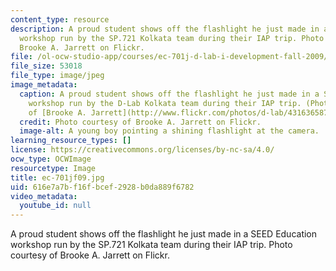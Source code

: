 ```yaml
---
content_type: resource
description: A proud student shows off the flashlight he just made in a SEED Education
  workshop run by the SP.721 Kolkata team during their IAP trip. Photo courtesy of
  Brooke A. Jarrett on Flickr.
file: /ol-ocw-studio-app/courses/ec-701j-d-lab-i-development-fall-2009/616e7a7bf16fbcef2928b0da889f6782_ec-701jf09.jpg
file_size: 53018
file_type: image/jpeg
image_metadata:
  caption: A proud student shows off the flashlight he just made in a SEED Education
    workshop run by the D-Lab Kolkata team during their IAP trip. (Photo courtesy
    of [Brooke A. Jarrett](http://www.flickr.com/photos/d-lab/4316365877) on Flickr.)
  credit: Photo courtesy of Brooke A. Jarrett on Flickr.
  image-alt: A young boy pointing a shining flashlight at the camera.
learning_resource_types: []
license: https://creativecommons.org/licenses/by-nc-sa/4.0/
ocw_type: OCWImage
resourcetype: Image
title: ec-701jf09.jpg
uid: 616e7a7b-f16f-bcef-2928-b0da889f6782
video_metadata:
  youtube_id: null
---
```

A proud student shows off the flashlight he just made in a SEED Education workshop run by the SP.721 Kolkata team during their IAP trip. Photo courtesy of Brooke A. Jarrett on Flickr.